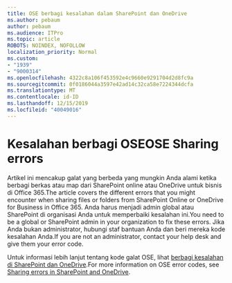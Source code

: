 ```yaml
---
title: OSE berbagi kesalahan dalam SharePoint dan OneDrive
ms.author: pebaum
author: pebaum
ms.audience: ITPro
ms.topic: article
ROBOTS: NOINDEX, NOFOLLOW
localization_priority: Normal
ms.custom:
- "1939"
- "9000314"
ms.openlocfilehash: 4322c8a106f453592e4c9660e9291704d2d8fc9a
ms.sourcegitcommit: 0f0186044a3597e42ad14c32ca58e7224344dcfa
ms.translationtype: MT
ms.contentlocale: id-ID
ms.lasthandoff: 12/15/2019
ms.locfileid: "40049016"
---
```

# <a name="ose-sharing-errors"></a><span data-ttu-id="05cce-102">Kesalahan berbagi OSE</span><span class="sxs-lookup"><span data-stu-id="05cce-102">OSE Sharing errors</span></span>

<span data-ttu-id="05cce-103">Artikel ini mencakup galat yang berbeda yang mungkin Anda alami ketika berbagi berkas atau map dari SharePoint online atau OneDrive untuk bisnis di Office 365.</span><span class="sxs-lookup"><span data-stu-id="05cce-103">The article covers the different errors that you might encounter when sharing files or folders from SharePoint Online or OneDrive for Business in Office 365.</span></span> <span data-ttu-id="05cce-104">Anda harus menjadi admin global atau SharePoint di organisasi Anda untuk memperbaiki kesalahan ini.</span><span class="sxs-lookup"><span data-stu-id="05cce-104">You need to be a global or SharePoint admin in your organization to fix these errors.</span></span> <span data-ttu-id="05cce-105">Jika Anda bukan administrator, hubungi staf bantuan Anda dan beri mereka kode kesalahan Anda.</span><span class="sxs-lookup"><span data-stu-id="05cce-105">If you are not an administrator, contact your help desk and give them your error code.</span></span>

<span data-ttu-id="05cce-106">Untuk informasi lebih lanjut tentang kode galat OSE, lihat [berbagi kesalahan di SharePoint dan OneDrive](https://docs.microsoft.com/sharepoint/sharepoint-onedrive-error-message).</span><span class="sxs-lookup"><span data-stu-id="05cce-106">For more information on OSE error codes, see [Sharing errors in SharePoint and OneDrive](https://docs.microsoft.com/sharepoint/sharepoint-onedrive-error-message).</span></span>
